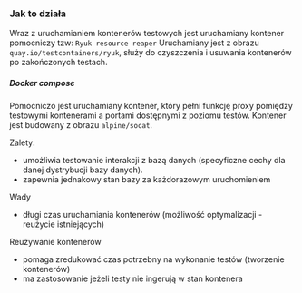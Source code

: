 ### Jak to działa
Wraz z uruchamianiem kontenerów testowych jest uruchamiany kontener pomocniczy tzw: `Ryuk resource reaper` 
Uruchamiany jest z obrazu `quay.io/testcontainers/ryuk`, służy do czyszczenia i usuwania kontenerów po zakończonych testach.

##### Docker compose
Pomocniczo jest uruchamiany kontener, który pełni funkcję proxy pomiędzy testowymi kontenerami a portami dostępnymi z poziomu testów. 
Kontener jest budowany z obrazu `alpine/socat`.

Zalety:
- umożliwia testowanie interakcji z bazą danych (specyficzne cechy dla danej dystrybucji bazy danych).
- zapewnia jednakowy stan bazy za każdorazowym uruchomieniem


Wady
- długi czas uruchamiania kontenerów (możliwość optymalizacji - reużycie istniejących)


Reużywanie kontenerów
- pomaga zredukować czas potrzebny na wykonanie testów (tworzenie kontenerów)
- ma zastosowanie jeżeli testy nie ingerują w stan kontenera



